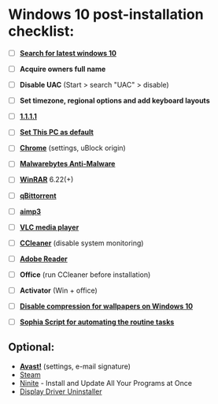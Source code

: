 # Windows 10 post-installation checklist:  
- [ ] **[Search for latest windows 10]**  
- [ ] **Acquire owners full name**  
- [ ] **Disable UAC** (Start > search "UAC" > disable)  
- [ ] **Set timezone, regional options and add keyboard layouts**  
- [ ] **[1.1.1.1]**  
- [ ] **[Set This PC as default]**  
- [ ] **[Chrome]** (settings, uBlock origin)  
- [ ] **[Malwarebytes Anti-Malware]**  
- [ ] **[WinRAR]** 6.22(+)  
- [ ] **[qBittorrent]**  
- [ ] **[aimp3]**  
- [ ] **[VLC media player ]**  
- [ ] **[CCleaner]** (disable system monitoring)  
- [ ] **[Adobe Reader]**  
- [ ] **Office** (run CCleaner before installation)  
- [ ] **Activator** (Win + office)  
- [ ] **[Disable compression for wallpapers on Windows 10]**  
- [ ] **[Sophia Script for automating the routine tasks]**  


## Optional:
* **[Avast!]** (settings, e-mail signature)  
* [Steam]
* [Ninite] - Install and Update All Your Programs at Once 
* [Display Driver Uninstaller]

[Search for latest windows 10]: <https://1337x.to/sort-search/windows%2010%20gen2/time/desc/1/>
[Avast!]: <https://www.avast.com/en-eu/index>
[1.1.1.1]: <https://1.1.1.1/dns/>
[Set This PC as default]: <https://www.howtogeek.com/720084/how-to-make-file-explorer-open-to-this-pc-instead-of-quick-access/>
[Chrome]: <https://www.google.com/chrome/>
[Malwarebytes Anti-Malware]: <https://www.malwarebytes.com/mwb-download/>
[WinRAR]: <https://www.rarlab.com/download.htm>
[aimp3]: <http://www.aimp.ru/>
[CCleaner]: <https://www.ccleaner.com/ccleaner/download/standard>
[Adobe Reader]: <https://get.adobe.com/reader/>
[block ads]: <http://winaero.com/blog/how-to-disable-ads-in-skype-updated-for-recent-versions/>
[Sophia Script for automating the routine tasks]:<https://github.com/farag2/Sophia-Script-for-Windows>
[Ninite]:<https://ninite.com/>
[Steam]:<https://store.steampowered.com/>
[VLC media player ]:<https://www.videolan.org/vlc/>
[qBittorrent]:<https://www.qbittorrent.org/download.php>
[Disable compression for wallpapers on Windows 10]:<https://www.windowscentral.com/how-disable-image-compression-desktop-wallpapers-windows-10>
[Display Driver Uninstaller]: <https://www.guru3d.com/files-details/display-driver-uninstaller-download.html>
